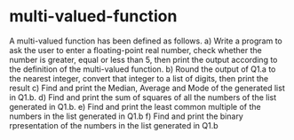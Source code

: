 # multi-valued-function
A multi-valued function has been defined as follows. 
a) Write a program to ask the user  to enter a floating-point real number, check whether the number is greater, equal or less than 5,  then print the output according to the definition of the multi-valued function. 
b) Round the output of Q1.a to the nearest integer, convert that integer to a list of digits, then print the result 
c) Find and print the Median, Average and Mode of the generated list in Q1.b. 
d) Find and print the sum of squares of all the numbers of the list generated in Q1.b. 
e) Find and print the least common multiple of the numbers in the list generated in Q1.b 
f) Find and print the binary rpresentation of the numbers in the list generated in Q1.b
